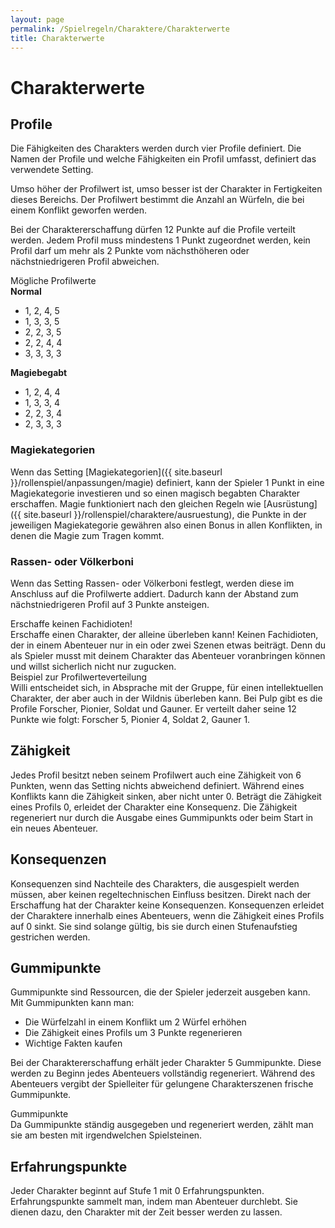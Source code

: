 ```yaml
---
layout: page
permalink: /Spielregeln/Charaktere/Charakterwerte
title: Charakterwerte
---
```


# Charakterwerte

## Profile

Die Fähigkeiten des Charakters werden durch vier Profile definiert. Die Namen der Profile und welche Fähigkeiten ein Profil umfasst, definiert das verwendete Setting.

Umso höher der Profilwert ist, umso besser ist der Charakter in Fertigkeiten dieses Bereichs. Der Profilwert bestimmt die Anzahl an Würfeln, die bei einem Konflikt geworfen werden.

Bei der Charaktererschaffung dürfen 12 Punkte auf die Profile verteilt werden. Jedem Profil muss mindestens 1 Punkt zugeordnet werden, kein Profil darf um mehr als 2 Punkte vom nächsthöheren oder nächstniedrigeren Profil abweichen.

<div class="card mb-3">
    <div class="card-header bg-green text-light">Mögliche Profilwerte</div>
    <div class="card-body">
        <div class="row">
            <div class="col">
                <strong>Normal</strong>
                <ul>
                    <li>1, 2, 4, 5</li>
                    <li>1, 3, 3, 5</li>
                    <li>2, 2, 3, 5</li>
                    <li>2, 2, 4, 4</li>
                    <li>3, 3, 3, 3</li>
                </ul>
            </div>
            <div class="col">
                <strong>Magiebegabt</strong>
                <ul>
                    <li>1, 2, 4, 4</li>
                    <li>1, 3, 3, 4</li>
                    <li>2, 2, 3, 4</li>
                    <li>2, 3, 3, 3</li>
                </ul>
            </div>
        </div>
    </div>
</div>

### Magiekategorien

Wenn das Setting [Magiekategorien]({{ site.baseurl }}/rollenspiel/anpassungen/magie) definiert, kann der Spieler 1 Punkt in eine Magiekategorie investieren und so einen magisch begabten Charakter erschaffen. Magie funktioniert nach den gleichen Regeln wie [Ausrüstung]({{ site.baseurl }}/rollenspiel/charaktere/ausruestung), die Punkte in der jeweiligen Magiekategorie gewähren also einen Bonus in allen Konflikten, in denen die Magie zum Tragen kommt.

### Rassen- oder Völkerboni

Wenn das Setting Rassen- oder Völkerboni festlegt, werden diese im Anschluss auf die Profilwerte addiert. Dadurch kann der Abstand zum nächstniedrigeren Profil auf 3 Punkte ansteigen.

<div class="card mb-3">
    <div class="card-header bg-green text-light">Erschaffe keinen Fachidioten!</div>
    <div class="card-body">
        Erschaffe einen Charakter, der alleine überleben kann! Keinen Fachidioten, der in einem Abenteuer nur in ein oder zwei Szenen etwas beiträgt. Denn du als Spieler musst mit deinem Charakter das Abenteuer voranbringen können und willst sicherlich nicht nur zugucken.
    </div>
</div>

<div class="card mb-3">
    <div class="card-header bg-orange text-light">Beispiel zur Profilwerteverteilung</div>
    <div class="card-body">
        Willi entscheidet sich, in Absprache mit der Gruppe, für einen intellektuellen Charakter, der aber auch in der Wildnis überleben kann. Bei Pulp gibt es die Profile Forscher, Pionier, Soldat und Gauner. Er verteilt daher seine 12 Punkte wie folgt: Forscher 5, Pionier 4, Soldat 2, Gauner 1.
    </div>
</div>

## Zähigkeit

Jedes Profil besitzt neben seinem Profilwert auch eine Zähigkeit von 6 Punkten, wenn das Setting nichts abweichend definiert. Während eines Konflikts kann die Zähigkeit sinken, aber nicht unter 0. Beträgt die Zähigkeit eines Profils 0, erleidet der Charakter eine Konsequenz. Die Zähigkeit regeneriert nur durch die Ausgabe eines Gummipunkts oder beim Start in ein neues Abenteuer.

## Konsequenzen

Konsequenzen sind Nachteile des Charakters, die ausgespielt werden müssen, aber keinen regeltechnischen Einfluss besitzen. Direkt nach der Erschaffung hat der Charakter keine Konsequenzen. Konsequenzen erleidet der Charaktere innerhalb eines Abenteuers, wenn die Zähigkeit eines Profils auf 0 sinkt. Sie sind solange gültig, bis sie durch einen Stufenaufstieg gestrichen werden.

## Gummipunkte

Gummipunkte sind Ressourcen, die der Spieler jederzeit ausgeben kann. Mit Gummipunkten kann man:

- Die Würfelzahl in einem Konflikt um 2 Würfel erhöhen
- Die Zähigkeit eines Profils um 3 Punkte regenerieren
- Wichtige Fakten kaufen

Bei der Charaktererschaffung erhält jeder Charakter 5 Gummipunkte. Diese werden zu Beginn jedes Abenteuers vollständig regeneriert. Während des Abenteuers vergibt der Spielleiter für gelungene Charakterszenen frische Gummipunkte.

<div class="card mb-3">
    <div class="card-header bg-green text-light">Gummipunkte</div>
    <div class="card-body">
        Da Gummipunkte ständig ausgegeben und regeneriert werden, zählt man sie am besten mit irgendwelchen Spielsteinen.
    </div>
</div>

## Erfahrungspunkte

Jeder Charakter beginnt auf Stufe 1 mit 0 Erfahrungspunkten. Erfahrungspunkte sammelt man, indem man Abenteuer durchlebt. Sie dienen dazu, den Charakter mit der Zeit besser werden zu lassen.
